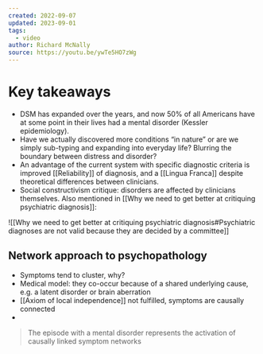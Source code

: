 ```yaml
---
created: 2022-09-07
updated: 2023-09-01
tags:
  - video
author: Richard McNally
source: https://youtu.be/ywTe5HO7zWg
---
```

# Key takeaways
- DSM has expanded over the years, and now 50% of all Americans have at some point in their lives had a mental disorder (Kessler epidemiology).
- Have we actually discovered more conditions “in nature” or are we simply sub-typing and expanding into everyday life? Blurring the boundary between distress and disorder?
- An advantage of the current system with specific diagnostic criteria is improved [[Reliability]] of diagnosis, and a [[Lingua Franca]] despite theoretical differences between clinicians.
- Social constructivism critique: disorders are affected by clinicians themselves. Also mentioned in [[Why we need to get better at critiquing psychiatric diagnosis]]:

![[Why we need to get better at critiquing psychiatric diagnosis#Psychiatric diagnoses are not valid because they are decided by a committee]]

## Network approach to psychopathology

- Symptoms tend to cluster, why?
- Medical model: they co-occur because of a shared underlying cause, e.g. a latent disorder or brain aberration
- [[Axiom of local independence]] not fulfilled, symptoms are causally connected
- 

> The episode with a mental disorder represents the activation of causally linked symptom networks

